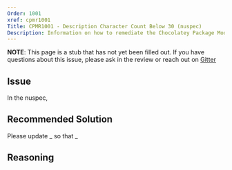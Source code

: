 ```yaml
---
Order: 1001
xref: cpmr1001
Title: CPMR1001 - Description Character Count Below 30 (nuspec)
Description: Information on how to remediate the Chocolatey Package Moderation Rule 1001
---
```


**NOTE**: This page is a stub that has not yet been filled out. If you have questions about this issue, please ask in the review or reach out on [Gitter](https://gitter.im/chocolatey/chocolatey.org)

## Issue

In the nuspec,

## Recommended Solution

Please update _ so that _

## Reasoning
